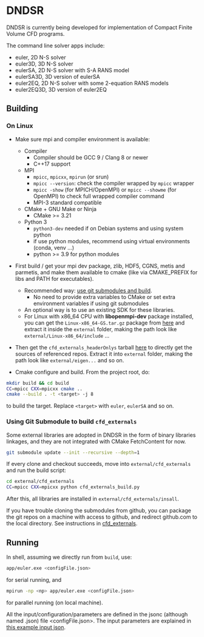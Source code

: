 # DNDSR

DNDSR is currently being developed for implementation of Compact Finite Volume CFD programs.

The command line solver apps include:

- euler, 2D N-S solver
- euler3D, 3D N-S solver
- eulerSA, 2D N-S solver with S-A RANS model
- eulerSA3D, 3D version of eulerSA
- euler2EQ, 2D N-S solver with some 2-equation RANS models
- euler2EQ3D, 3D version of euler2EQ

## Building

### On Linux

- Make sure mpi and compiler environment is available:
  - Compiler
    - Compiler should be GCC 9 / Clang 8 or newer
    - C++17 support
  - MPI
    - `mpicc`, `mpicxx`, `mpirun` (or srun)
    - `mpicc --version`: check the compiler wrapped by `mpicc` wrapper
    - `mpicc -show` (for MPICH/OpenMPI) or `mpicc --showme` (for OpenMPI) to check full wrapped compiler command
    - MPI-3 standard compatible
  - CMake + GNU Make or Ninja
    - CMake >= 3.21
  - Python 3
    - `python3-dev` needed if on Debian systems and using system python
    - if use python modules, recommend using virtual environments (conda, venv ...)
    - python >= 3.9 for python modules
- First build / get your mpi dev package, zlib, HDF5, CGNS, metis and parmetis, and make them available to cmake (like via CMAKE_PREFIX for libs and PATH for executables).
  - Recommended way: [use git submodules and build](#using-git-submodule-to-build-cfd_externals). 
    - No need to provide extra variables to CMake or set extra environment variables if using git submodules
  - An optional way is to use an existing SDK for these libraries.
  - For Linux with x86_64 CPU with **libopenmpi-dev** package installed, you can get the `Linux-x86_64-GS.tar.gz` package from [here](https://cloud.tsinghua.edu.cn/d/35deb3d4f740449da29b/) and extract it inside the `external` folder, making the path look like `external/Linux-x86_64/include` ...

- Then get the `cfd_externals_headerOnlys` tarball [here](https://github.com/harryzhou2000/cfd_externals_headeronlys/releases) to directly get the sources of referenced repos. Extract it into `external` folder, making the path look like `external/eigen...` and so on.
  
- Cmake configure and build. From the project root, do:


```bash
mkdir build && cd build
CC=mpicc CXX=mpicxx cmake ..
cmake --build . -t <target> -j 8
```

to build the target. Replace `<target>` with `euler`, `eulerSA` and so on.

### Using Git Submodule to build `cfd_externals`

Some external libraries are adopted in DNDSR in the form of binary libraries linkages, and they are not integrated with CMake FetchContent for now.

```bash
git submodule update --init --recursive --depth=1
```

If every clone and checkout succeeds, move into `external/cfd_externals` and run the build script:

```bash
cd external/cfd_externals
CC=mpicc CXX=mpicxx python cfd_externals_build.py
```

After this, all libraries are installed in `external/cfd_externals/insall`.

If you have trouble cloning the submodules from github, you can package the git repos on a machine with access to github, and redirect github.com to the local directory. See instructions in [cfd_externals](https://github.com/harryzhou2000/cfd_externals?tab=readme-ov-file#redirect-to-local-repos).

## Running

In shell, assuming we directly run from `build`, use:

```bash
app/euler.exe <configFile.json>
```

for serial running, and 

```bash
mpirun -np <np> app/euler.exe <configFile.json>
```

for parallel running (on local machine).

All the input/configuration/parameters are defined in the jsonc (although named .json) file <configFile.json>. The input parameters are explained in [this example input json](cases/euler_default_config_commented.json).